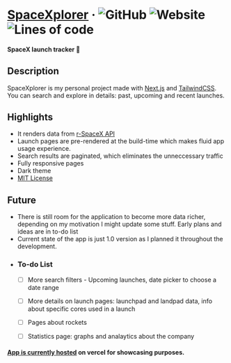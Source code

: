 # [SpaceXplorer](https://space-xplorer.vercel.app)  &middot; ![GitHub](https://img.shields.io/github/license/pavles6/SpaceXplorer) ![Website](https://img.shields.io/website?url=https%3A%2F%2Fspace-xplorer.vercel.app%2F) ![Lines of code](https://img.shields.io/tokei/lines/github/pavles6/SpaceXplorer)

#### SpaceX launch tracker 🚀

## Description
 SpaceXplorer is my personal project made with [Next.js](https://github.com/vercel/next.js) and [TailwindCSS](https://github.com/tailwindlabs/tailwindcss). You can search and explore in details: past, upcoming and recent launches. 

## Highlights
- It renders data from [r-SpaceX API](https://github.com/r-spacex/SpaceX-API) 
- Launch pages are pre-rendered at the build-time which makes fluid app usage experience.
- Search results are paginated, which eliminates the unneccessary traffic
- Fully responsive pages
- Dark theme
- [MIT License](https://github.com/pavles6/SpaceXplorer/blob/master/LICENSE.md)

## Future
- There is still room for the application to become more data richer, depending on my motivation I might update some stuff. Early plans and ideas are in to-do list
- Current state of the app is just 1.0 version as I planned it throughout the development.
- ### To-do List
  - [ ] More search filters - Upcoming launches, date picker to choose a date range
  - [ ] More details on launch pages: launchpad and landpad data, info about specific cores used in a launch
  - [ ] Pages about rockets
  - [ ] Statistics page: graphs and analaytics about the company


#### [App is currently hosted](https://space-xplorer.vercel.app) on vercel for showcasing purposes.


